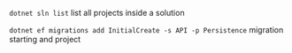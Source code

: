 `dotnet sln list`
list all projects inside a solution

`dotnet ef migrations add InitialCreate -s API -p Persistence`
migration starting and project